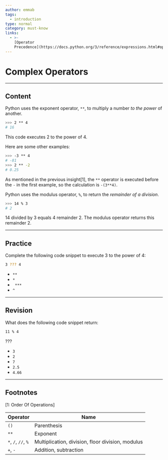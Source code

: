 ```yaml
---
author: emmab
tags:
  - introduction
type: normal
category: must-know
links:
  - >-
    [Operator
    Precedence](https://docs.python.org/3/reference/expressions.html#operator-precedence){documentation}
---
```


# Complex Operators


---

## Content

Python uses the exponent operator, `**`, to multiply a number *to the power* of another.

```bash
>>> 2 ** 4
# 16
```

This code executes 2 to the power of 4.

Here are some other examples:

```bash
>>> -3 ** 4
# -81
>>> 2 ** -2
# 0.25
```

As mentioned in the previous insight[1], the `**` operator is executed before the `-` in the first example, so the calculation is `-(3**4)`.

Python uses the modulus operator, `%`, to return the *remainder of a division*.

```bash
>>> 14 % 3
# 2
```

14 divided by 3 equals 4 remainder 2. The modulus operator returns this remainder 2.


---

## Practice

Complete the following code snippet to execute 3 to the power of 4:

```bash
3 ??? 4
```

- `**`
- `*`
- ` ***`
- `^`


---

## Revision

What does the following code snippet return:

```bash
11 % 4
```

???

- `3`
- `2`
- `7`
- `2.5`
- `4.66`

---
## Footnotes

[1: Order Of Operations]

| Operator            | Name                                              |
| ------------------- | ------------------------------------------------- |
| `()`                | Parenthesis                                       |
| `**`                | Exponent                                          |
| `*`, `/`, `//`, `%` | Multiplication, division, floor division, modulus |
| `+`, `-`            | Addition, subtraction                             |
